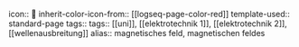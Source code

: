 icon:: 🧲
inherit-color-icon-from:: [[logseq-page-color-red]] 
template-used:: standard-page
tags:: tags:: [[uni]], [[elektrotechnik 1]], [[elektrotechnik 2]], [[wellenausbreitung]] 
alias:: magnetisches feld, magnetischen feldes

